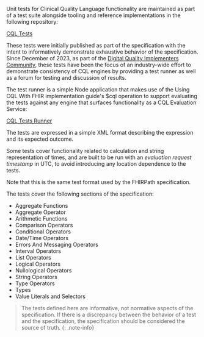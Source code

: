 
Unit tests for Clinical Quality Language functionality are maintained as part of a test suite alongside tooling and reference implementations in the following repository:

[CQL Tests](https://github.com/cqframework/cql-tests)

These tests were initially published as part of the specification with the intent to informatively demonstrate exhaustive behavior of the specification. Since December of 2023, as part of the [Digital Quality Implementers Community](https://www.ncqa.org/digital-quality-implementers-community/), these tests have been the focus of an industry-wide effort to demonstrate consistency of CQL engines by providing a test runner as well as a forum for testing and discussion of results.

The test runner is a simple Node application that makes use of the Using CQL With FHIR implementation guide's $cql operation to support evaluating the tests against any engine that surfaces functionality as a CQL Evaluation Service:

[CQL Tests Runner](https://github.com/cqframework/cql-tests-runner)

The tests are expressed in a simple XML format describing the expression and its expected outcome.

Some tests cover functionality related to calculation and string representation of times, and are built to be run with an _evaluation request timestamp_ in UTC, to avoid introducing any location dependence to the tests.

Note that this is the same test format used by the FHIRPath specification.

The tests cover the following sections of the specification:

* Aggregate Functions
* Aggregate Operator
* Arithmetic Functions
* Comparison Operators
* Conditional Operators
* Date/Time Operators
* Errors And Messaging Operators
* Interval Operators
* List Operators
* Logical Operators
* Nullological Operators
* String Operators
* Type Operators
* Types
* Value Literals and Selectors

> The tests defined here are informative, not normative aspects of the specification. If there is a discrepancy between the behavior of a test and the specification, the specification should be considered the source of truth.
{: .note-info}